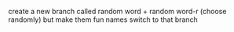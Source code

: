 create a new branch called random word + random word-r (choose randomly) but make them fun names 
switch to that branch
